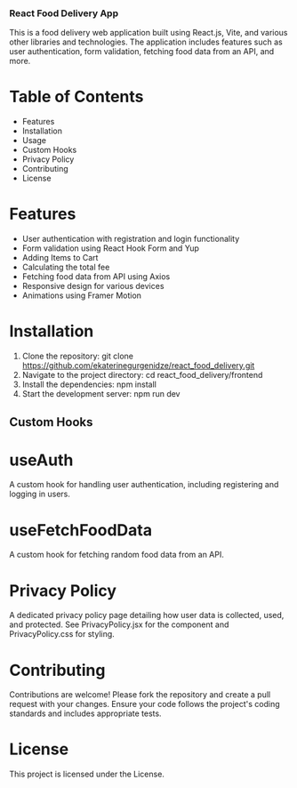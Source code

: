 ### React Food Delivery App
This is a food delivery web application built using React.js, Vite, and various other libraries and technologies. The application includes features such as user authentication, 
form validation, fetching food data from an API, and more.

# Table of Contents
* Features
* Installation
* Usage
* Custom Hooks
* Privacy Policy
* Contributing
* License


# Features
* User authentication with registration and login functionality
* Form validation using React Hook Form and Yup
* Adding Items to Cart
* Calculating the total fee
* Fetching food data from API using Axios
* Responsive design for various devices
* Animations using Framer Motion

# Installation
1. Clone the repository: git clone https://github.com/ekaterinegurgenidze/react_food_delivery.git
2. Navigate to the project directory: cd react_food_delivery/frontend
3. Install the dependencies: npm install
4. Start the development server: npm run dev

## Custom Hooks
# useAuth
A custom hook for handling user authentication, including registering and logging in users.

# useFetchFoodData
A custom hook for fetching random food data from an API.


# Privacy Policy
A dedicated privacy policy page detailing how user data is collected, used, and protected. See PrivacyPolicy.jsx for the component and PrivacyPolicy.css for styling.

# Contributing
Contributions are welcome! Please fork the repository and create a pull request with your changes. Ensure your code follows the project's coding standards and includes appropriate tests.

# License
This project is licensed under the License.
